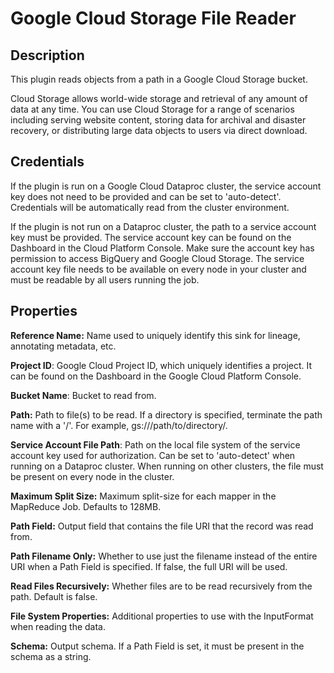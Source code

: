 # Google Cloud Storage File Reader

Description
-----------
This plugin reads objects from a path in a Google Cloud Storage bucket.

Cloud Storage allows world-wide storage and retrieval of any amount of data at any time.
You can use Cloud Storage for a range of scenarios including serving website content,
storing data for archival and disaster recovery,
or distributing large data objects to users via direct download.

Credentials
-----------
If the plugin is run on a Google Cloud Dataproc cluster, the service account key does not need to be
provided and can be set to 'auto-detect'.
Credentials will be automatically read from the cluster environment.

If the plugin is not run on a Dataproc cluster, the path to a service account key must be provided.
The service account key can be found on the Dashboard in the Cloud Platform Console.
Make sure the account key has permission to access BigQuery and Google Cloud Storage.
The service account key file needs to be available on every node in your cluster and
must be readable by all users running the job.

Properties
----------
**Reference Name:** Name used to uniquely identify this sink for lineage, annotating metadata, etc.

**Project ID**: Google Cloud Project ID, which uniquely identifies a project.
It can be found on the Dashboard in the Google Cloud Platform Console.

**Bucket Name**: Bucket to read from.

**Path:** Path to file(s) to be read. If a directory is specified, terminate the path name with a '/'.
For example, gs://<bucket>/path/to/directory/.

**Service Account File Path**: Path on the local file system of the service account key used for
authorization. Can be set to 'auto-detect' when running on a Dataproc cluster.
When running on other clusters, the file must be present on every node in the cluster.

**Maximum Split Size:** Maximum split-size for each mapper in the MapReduce Job. Defaults to 128MB.

**Path Field:** Output field that contains the file URI that the record was read from.

**Path Filename Only:** Whether to use just the filename instead of the entire URI when a Path Field is specified.
If false, the full URI will be used.

**Read Files Recursively:** Whether files are to be read recursively from the path. Default is false.

**File System Properties:** Additional properties to use with the InputFormat when reading the data.

**Schema:** Output schema. If a Path Field is set, it must be present in the schema as a string.
